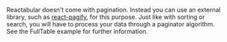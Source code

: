 Reactabular doesn't come with pagination. Instead you can use an external library, such as [react-pagify](https://github.com/bebraw/react-pagify), for this purpose. Just like with sorting or search, you will have to process your data through a paginator algorithm. See the FullTable example for further information.
